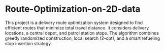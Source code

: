# Route-Optimization-on-2D-data
This project is a delivery route optimization system designed to find efficient routes that minimize total travel distance. It considers delivery locations, a central depot, and petrol station stops. The algorithm combines greedy randomized construction, local search (2-opt), and a smart refueling stop insertion strategy.
